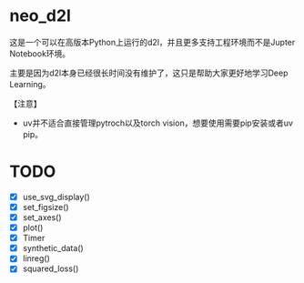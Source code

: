 # neo_d2l

这是一个可以在高版本Python上运行的d2l，并且更多支持工程环境而不是Jupter Notebook环境。

主要是因为d2l本身已经很长时间没有维护了，这只是帮助大家更好地学习Deep Learning。

【注意】
- uv并不适合直接管理pytroch以及torch vision，想要使用需要pip安装或者uv pip。

# TODO
- [X] use_svg_display()
- [X] set_figsize()
- [X] set_axes()
- [X] plot()
- [X] Timer
- [X] synthetic_data()
- [X] linreg()
- [X] squared_loss()
